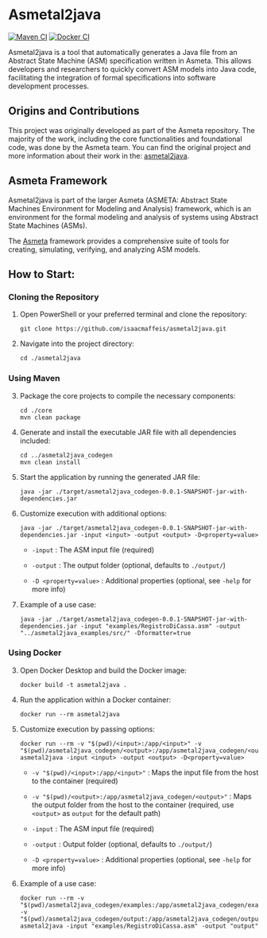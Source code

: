# Asmetal2java

[![Maven CI](https://github.com/isaacmaffeis/asmetal2java/actions/workflows/maven.yml/badge.svg)](https://github.com/isaacmaffeis/asmetal2java/actions/workflows/maven.yml)
[![Docker CI](https://github.com/isaacmaffeis/asmetal2java/actions/workflows/docker-image.yml/badge.svg)](https://github.com/isaacmaffeis/asmetal2java/actions/workflows/docker-image.yml)

Asmetal2java is a tool that automatically generates a Java file from an Abstract State Machine (ASM)
specification written in Asmeta. This allows developers and researchers to quickly convert ASM 
models into Java code, facilitating the integration of formal specifications into software 
development processes.

## Origins and Contributions
This project was originally developed as part of the Asmeta repository.
The majority of the work, including the core functionalities and foundational code,
was done by the Asmeta team.
You can find the original project and more information about their work in the:
[asmetal2java](https://github.com/asmeta/asmeta/tree/master/code/experimental/asmetal2java).


## Asmeta Framework
Asmetal2java is part of the larger Asmeta (ASMETA: Abstract State Machines Environment for 
Modeling and Analysis) framework, which is an environment for the formal modeling and analysis of
systems using Abstract State Machines (ASMs).

The [Asmeta](https://github.com/asmeta/asmeta/tree/master) framework provides a comprehensive suite
of tools for creating, simulating, verifying, and analyzing ASM models.


## How to Start:

### Cloning the Repository
1. Open PowerShell or your preferred terminal and clone the repository:
    ```shell
    git clone https://github.com/isaacmaffeis/asmetal2java.git
    ```

2. Navigate into the project directory:
    ```shell
    cd ./asmetal2java
    ```

### Using Maven

3. Package the core projects to compile the necessary components:
    ```shell
    cd ./core
    mvn clean package
    ```

4. Generate and install the executable JAR file with all dependencies included:
     ```shell
     cd ../asmetal2java_codegen
     mvn clean install
     ```

5. Start the application by running the generated JAR file:
    ```shell
    java -jar ./target/asmetal2java_codegen-0.0.1-SNAPSHOT-jar-with-dependencies.jar
     ```

6. Customize execution with additional options:
    ```shell
    java -jar ./target/asmetal2java_codegen-0.0.1-SNAPSHOT-jar-with-dependencies.jar -input <input> -output <output> -D<property=value>
    ```
    - `-input` : The ASM input file (required)

    - `-output` : The output folder (optional, defaults to `./output/`)

    - `-D <property=value>` : Additional properties (optional, see `-help` for more info)


7. Example of a use case:
    ```shell
    java -jar ./target/asmetal2java_codegen-0.0.1-SNAPSHOT-jar-with-dependencies.jar -input "examples/RegistroDiCassa.asm" -output "../asmetal2java_examples/src/" -Dformatter=true
     ```

### Using Docker

3. Open Docker Desktop and build the Docker image:
    ```shell
    docker build -t asmetal2java .
    ```

4. Run the application within a Docker container:
    ```shell
    docker run --rm asmetal2java
    ```

5. Customize execution by passing options:
    ```shell
    docker run --rm -v "$(pwd)/<input>:/app/<input>" -v "$(pwd)/asmetal2java_codegen/<output>:/app/asmetal2java_codegen/<output>" asmetal2java -input <input> -output <output> -D<property=value>
    ```

    - `-v "$(pwd)/<input>:/app/<input>"` : Maps the input file from the host to the container (required)

    - `-v "$(pwd)/<output>:/app/asmetal2java_codegen/<output>"` : Maps the output folder from the host to the container (required, use `<output>` as `output` for the default path)

    - `-input` : The ASM input file (required)

    - `-output` : Output folder (optional, defaults to `./output/`)

    - `-D <property=value>` : Additional properties (optional, see `-help` for more info)

6. Example of a use case:
    ```shell
    docker run --rm -v "$(pwd)/asmetal2java_codegen/examples:/app/asmetal2java_codegen/examples" -v "$(pwd)/asmetal2java_codegen/output:/app/asmetal2java_codegen/output" asmetal2java -input "examples/RegistroDiCassa.asm" -output "output"
    ```
